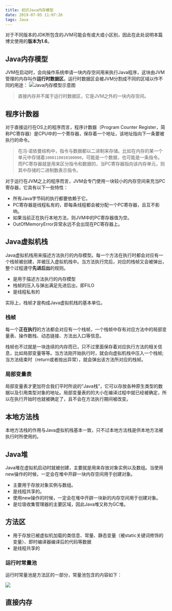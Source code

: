 ```yaml
---
title: 初识Java内存模型
date: 2019-07-05 11:07:26
tags: Java
---
```

对于不同版本的JDK所包含的JVM可能会有或大或小区别，因此在此处说明本篇博文使用的**版本为1.6**。

## Java内存模型
JVM在启动时，会向操作系统申请一块内存空间用来执行Java程序，这块由JVM管理的内存叫作**运行时数据区**。运行时数据区会被JVM分割成不同的区域以作不同的用途：
![Java内存模型示意图](./jmm.png)

> 直接内存并不属于运行时数据区，它是JVM之外的一块内存空间。

## 程序计数器
对于直接运行在OS上的程序而言，程序计数器（Program Counter Register，简称PC寄存器）是CPU中的一个寄存器，保存着一个地址，该地址指向下一条要被执行的命令。

> 在冯·诺依曼结构中，指令与数据都以二进制来存储。比如在内存的某一个单元中存储着`1000110010100000`，可能是一个数据，也可能是一条指令。而PC寄存器就是用来区分指令和数据的，当PC寄存器指向该内存单元，则其中存储的二进制数表示指令。

对于运行在JVM之上的程序而言，JVM会专门使用一块较小的内存空间来充当PC寄存器，它具有以下一些特性：

- 所有Java字节码的执行都要依赖于它。
- PC寄存器是线程私有的，即每条线程都会被分配一个PC寄存器，且互不影响。
- 如果当前正在执行本地方法，则JVM中的PC寄存器值为空。
- OutOfMemoryError异常永远不会出现在PC寄存器上。

## Java虚拟机栈
Java虚拟机栈用来描述方法执行的内存模型。每一个方法在执行时都会对应有一个栈帧被创建，并被压入虚拟机栈中。当方法执行完后，对应的栈帧又会被弹出，整个过程遵守**先进后出**的规则。

- 是用于描述方法执行的内存模型
- 栈帧的压入与弹出满足先进后出，即FILO
- 是线程私有的

实际上，栈帧才是构成Java虚拟机栈的基本单位。

### 栈帧

每一个**正在执行**的方法都会对应有一个栈帧，一个栈帧中存有对应方法中的局部变量表、操作数栈、动态链接、方法出入口等信息。

栈帧也不过就是一块连续的内存而已，只不过里面保存着对应执行方法的相关信息，比如局部变量等等。当方法刚开始执行时，就会向虚拟机栈中压入一个栈帧;当方法结束时（return或者抛出异常），就会弹出该方法所对应的栈帧。

### 局部变量表
局部变量表才更加符合我们平时所说的“Java栈”，它可以存放各种原生类型的数据以及引用类型对象的地址。局部变量表的的大小在编译过程中就已经被确定，所以在执行开始时也就被确定了，且不会在方法执行期间被改变。

## 本地方法栈

本地方法栈的作用与Java虚拟机栈基本一致，只不过本地方法栈是供本地方法被执行时所使用的。

## Java堆

Java堆在虚拟机启动时就被创建，主要就是用来存放对象实例以及数组。当使用new操作的时候，一定会在堆中开辟一块内存空间用于创建对象。

- 主要用于存放对象实例与数组。
- 是线程共享的。
- 使用new操作的时候，一定会在堆中开辟一块新的内存空间用于创建对象。
- 是垃圾收集管理器的主要区域，因此Java堆又称为GC堆。

## 方法区

- 用于存放已被虚拟机加载的类信息、常量、静态变量（被static关键词修饰的变量）、即时编译器编译后的代码等数据
- 是线程共享的

### 运行时常量池

运行时常量池是方法区的一部分，常量池包含的内容如下：

![](./constant.png)



## 直接内存